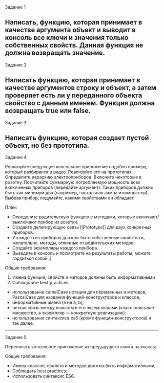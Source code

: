 Задание 1

Написать, функцию, которая принимает в качестве аргумента объект и выводит в консоль все ключи и значения только собственных свойств. Данная функция не должна возвращать значение.
-----------------------------------------------------------------------------------------------------------------------------------------------------------------------------------------------
Задание 2

Написать функцию, которая принимает в качестве аргументов строку и объект, а затем проверяет есть ли у переданного объекта свойство с данным именем. Функция должна возвращать true или false.
-----------------------------------------------------------------------------------------------------------------------------------------------------------------------------------------------
Задание 3

Написать функцию, которая создает пустой объект, но без прототипа.
-----------------------------------------------------------------------------------------------------------------------------------------------------------------------------------------------
Задание 4

Реализуйте следующее консольное приложение подобно примеру, который разбирался в видео. Реализуйте его на прототипах.
Определите иерархию электроприборов. Включите некоторые в розетку. Посчитайте суммарную потребляемую мощность всех включенных приборов (передайте аргумент). 
Таких приборов должно быть как минимум два (например, настольная лампа и компьютер). Выбрав прибор, подумайте, какими свойствами он обладает.

План:
- Определите родительскую функцию с методами, которые включают/выключают прибор из розетки.
- Создайте делегирующую связь [[Prototype]] для двух конкретных приборов.
- У каждого из приборов должны быть собственные свойства и, желательно, методы, отличные от родительских методов.
- Создайте экземпляры каждого прибора.
- Выведите в консоль и посмотрите на результаты работы, можете гордиться собой :)

Общие требования:
1. Имена функций, свойств и методов должны быть информативными
2. Соблюдайте best practices:
  - использование camelCase нотации для переменных и методов, PascalCase для названия функций-конструкторов и классов;
  - информативные имена (а не a, b);
  - четкая связь между классом и его экземплярами (класс описывает множество, а экземпляр — конкретную реализацию);
  - использование синтаксиса es6 (кроме функции-конструкторов) и так далее.
-----------------------------------------------------------------------------------------------------------------------------------------------------------------------------------------------
Задание 5

Переписать консольное приложение из предыдущего юнита на классы.

Общие требования:
- Имена классов, свойств и методов должны быть информативными;
- Соблюдать best practices;
- Использовать синтаксис ES6.
